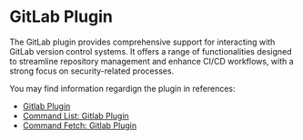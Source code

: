 # GitLab Plugin
The GitLab plugin provides comprehensive support for interacting with GitLab version control systems. It offers a range of functionalities designed to streamline repository management and enhance CI/CD workflows, with a strong focus on security-related processes.

You may find information regardign the plugin in references:
- [Gitlab Plugin](../../docs/reference/plugin-gitlab.md)
- [Command List: Gitlab Plugin](/docs/reference/cmd-list.md#gitlab-plugin)
- [Command Fetch: Gitlab Plugin](/docs/reference/cmd-fetch.md#gitlab-plugin)


